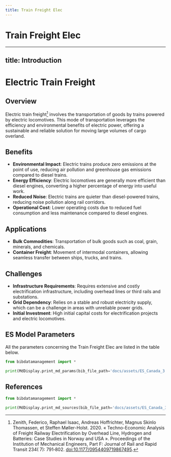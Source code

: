 ```yaml
---
title: Train Freight Elec
---
```


# Train Freight Elec

---
title: Introduction
---

# Electric Train Freight

## Overview

Electric train freight[^1] involves the transportation of goods by trains powered by electric locomotives. This mode of
transportation leverages the efficiency and environmental benefits of electric power, offering a sustainable and
reliable solution for moving large volumes of cargo overland.

## Benefits

- **Environmental Impact**: Electric trains produce zero emissions at the point of use, reducing air pollution and
  greenhouse gas emissions compared to diesel trains.
- **Energy Efficiency**: Electric locomotives are generally more efficient than diesel engines, converting a higher
  percentage of energy into useful work.
- **Reduced Noise**: Electric trains are quieter than diesel-powered trains, reducing noise pollution along rail
  corridors.
- **Operational Cost**: Lower operating costs due to reduced fuel consumption and less maintenance compared to diesel
  engines.

## Applications

- **Bulk Commodities**: Transportation of bulk goods such as coal, grain, minerals, and chemicals.
- **Container Freight**: Movement of intermodal containers, allowing seamless transfer between ships, trucks, and
  trains.

## Challenges

- **Infrastructure Requirements**: Requires extensive and costly electrification infrastructure, including overhead
  lines or third rails and substations.
- **Grid Dependency**: Relies on a stable and robust electricity supply, which can be a challenge in areas with
  unreliable power grids.
- **Initial Investment**: High initial capital costs for electrification projects and electric locomotives.

## ES Model Parameters

All the parameters concerning the Train Freight Elec are listed in the table
below.

```python exec="on"
from bibdatamanagement import *

print(MdDisplay.print_md_params(bib_file_path='docs/assets/ES_Canada_3.bib', filter_entry='TRAIN_FREIGHT_ELEC'))
```

## References

```python exec="on"
from bibdatamanagement import *

print(MdDisplay.print_md_sources(bib_file_path='docs/assets/ES_Canada_3.bib', filter_entry='TRAIN_FREIGHT_ELEC'))
```

[^1]: Zenith, Federico, Raphael Isaac, Andreas Hoffrichter, Magnus Skinlo Thomassen, et Steffen Møller-Holst. 2020. «
Techno-Economic Analysis of Freight Railway Electrification by Overhead Line, Hydrogen and Batteries: Case Studies in
Norway and USA ». Proceedings of the Institution of Mechanical Engineers, Part F: Journal of Rail and Rapid Transit 234(
7): 791‑802. [doi:10.1177/0954409719867495](https://doi.org/10.1177/0954409719867495).
